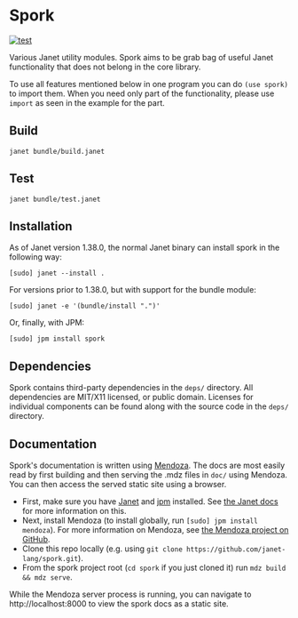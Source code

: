 # Spork

[![test](https://github.com/janet-lang/spork/actions/workflows/test.yml/badge.svg)](https://github.com/janet-lang/spork/actions/workflows/test.yml)

Various Janet utility modules. Spork aims to be grab bag of useful Janet functionality that
does not belong in the core library.

To use all features mentioned below in one program you can do `(use spork)` to
import them. When you need only part of the functionality, please use `import`
as seen in the example for the part.

## Build

```
janet bundle/build.janet
```

## Test

```
janet bundle/test.janet
```

## Installation

As of Janet version 1.38.0, the normal Janet binary can install spork in the following way:

```
[sudo] janet --install .
```

For versions prior to 1.38.0, but with support for the bundle module:

```
[sudo] janet -e '(bundle/install ".")'
```

Or, finally, with JPM:

```
[sudo] jpm install spork
```

## Dependencies

Spork contains third-party dependencies in the `deps/` directory. All dependencies are MIT/X11 licensed, or public domain.
Licenses for individual components can be found along with the source code in the `deps/` directory.

## Documentation

Spork's documentation is written using [Mendoza](https://github.com/bakpakin/mendoza).
  The docs are most easily read by first building and then serving the .mdz files in `doc/` using Mendoza.
  You can then access the served static site using a browser.

- First, make sure you have [Janet](https://janet-lang.org/) and [jpm](https://janet-lang.org/docs/jpm.html) installed. See [the Janet docs](https://janet-lang.org/introduction.html) for more information on this.
- Next, install Mendoza (to install globally, run `[sudo] jpm install mendoza`). For more information on Mendoza, see [the Mendoza project on GitHub](https://github.com/bakpakin/mendoza).
- Clone this repo locally (e.g. using `git clone https://github.com/janet-lang/spork.git`).
- From the spork project root (`cd spork` if you just cloned it) run `mdz build && mdz serve`.

While the Mendoza server process is running, you can navigate to http://localhost:8000 to view the spork docs as a static site.

